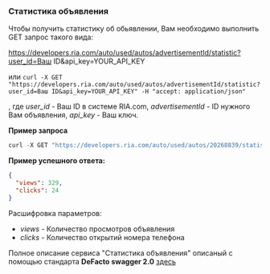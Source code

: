 ### Статистика объявления

Чтобы получить статистику об обьявлении, Вам необходимо выполнить GET запрос такого вида:

https://developers.ria.com/auto/used/autos/advertisementId/statistic?user_id=Ваш ID&api_key=YOUR_API_KEY

или `curl -X GET "https://developers.ria.com/auto/used/autos/advertisementId/statistic?user_id=Ваш ID&api_key=YOUR_API_KEY" -H "accept: application/json"`

, где *user_id* - Ваш ID в системе RIA.com, *advertisementId* - ID нужного Вам объявления, *api_key* - Ваш ключ.

**Пример запроса**
````javascript
curl -X GET "https://developers.ria.com/auto/used/autos/20268839/statistic?user_id=7069830&api_key=YOUR_API_KEY" -H "accept: application/json""`
````
**Пример успешного ответа:**

```json
{
  "views": 329,
  "clicks": 24
}
```
Расшифровка параметров:

- *views* - Количество просмотров объявления
- *clicks* - Количество открытий номера телефона

 Полное описание сервиса "Статистика объявления" описаный с помощью стандарта **DeFacto swagger 2.0** [здесь](http://swagger.ria.com/ui/?api=auto/advertisements#/)
